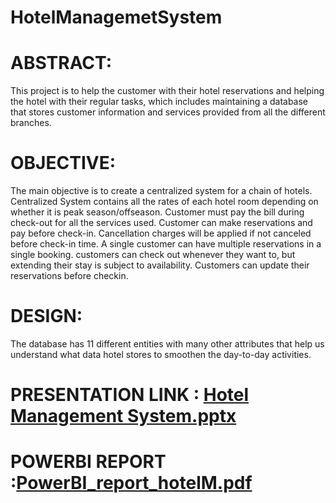 # HotelManagemetSystem

# ABSTRACT:
This project is to help the customer with their hotel reservations and helping the hotel with their regular tasks, which includes maintaining a database that stores customer information and services provided from all the different branches.

# OBJECTIVE: 
The main objective is to create a centralized system for a chain of hotels. Centralized System contains all the rates of each hotel room depending on whether it is peak season/offseason.  Customer must pay the bill during check-out for all the services used. Customer can make reservations and pay before check-in. Cancellation charges will be applied if not canceled before check-in time.  A single customer can have multiple reservations in a single booking. customers can check out whenever they want to, but extending their stay is subject to availability. Customers can update their reservations before checkin.

# DESIGN: 
The database has 11 different entities with many other attributes that help us understand what data hotel stores to smoothen the day-to-day activities.


# PRESENTATION LINK : [Hotel Management System.pptx](https://github.com/niyatishah9/HotelManagemetSystem/files/7731038/Hotel.Management.System.pptx)


# POWERBI REPORT :[PowerBI_report_hotelM.pdf](https://github.com/niyatishah9/HotelManagemetSystem/files/7730998/PowerBI_report_hotelM.pdf)
